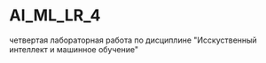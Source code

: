 # AI_ML_LR_4
четвертая лабораторная работа по дисциплине "Исскуственный интеллект и машинное обучение"
